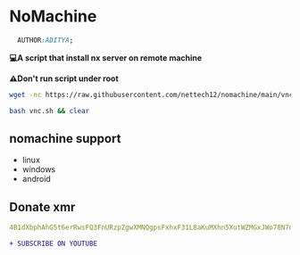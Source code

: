 # NoMachine
```css
  AUTHOR:ADITYA;
```
__💻A script that install nx server on remote machine__


__⚠️Don't run script under root__
```bash
wget -nc https://raw.githubusercontent.com/nettech12/nomachine/main/vnc.sh
```
```bash
bash vnc.sh && clear
```


## nomachine support
- linux
- windows
- android


## Donate xmr
```yml
4B1dXbphAhG5t6erRwsFQ3FnURzpZgwXMNQgpsFxhxF31L8aKuMXhn5XutWZMGxJWo78N7nkNEEAW4S4Gyi7djRUCD3ytv4
```
```diff
+ SUBSCRIBE ON YOUTUBE
```
